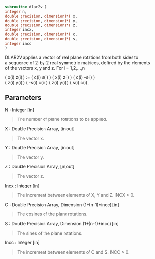 ```fortran  
subroutine dlar2v (  
integer n,  
double precision, dimension(*) x,  
double precision, dimension(*) y,  
double precision, dimension(*) z,  
integer incx,  
double precision, dimension(*) c,  
double precision, dimension(*) s,  
integer incc  
)  
```  
  
DLAR2V applies a vector of real plane rotations from both sides to  
a sequence of 2-by-2 real symmetric matrices, defined by the elements  
of the vectors x, y and z. For i = 1,2,...,n  
  
( x(i)  z(i) ) := (  c(i)  s(i) ) ( x(i)  z(i) ) ( c(i) -s(i) )  
( z(i)  y(i) )    ( -s(i)  c(i) ) ( z(i)  y(i) ) ( s(i)  c(i) )  
  
## Parameters  
N : Integer [in]  
> The number of plane rotations to be applied.  
  
X : Double Precision Array, [in,out]  
> The vector x.  
  
Y : Double Precision Array, [in,out]  
> The vector y.  
  
Z : Double Precision Array, [in,out]  
> The vector z.  
  
Incx : Integer [in]  
> The increment between elements of X, Y and Z. INCX > 0.  
  
C : Double Precision Array, Dimension (1+(n-1)*incc) [in]  
> The cosines of the plane rotations.  
  
S : Double Precision Array, Dimension (1+(n-1)*incc) [in]  
> The sines of the plane rotations.  
  
Incc : Integer [in]  
> The increment between elements of C and S. INCC > 0.  
  
